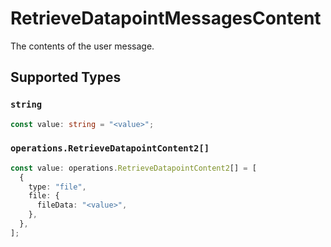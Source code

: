 # RetrieveDatapointMessagesContent

The contents of the user message.


## Supported Types

### `string`

```typescript
const value: string = "<value>";
```

### `operations.RetrieveDatapointContent2[]`

```typescript
const value: operations.RetrieveDatapointContent2[] = [
  {
    type: "file",
    file: {
      fileData: "<value>",
    },
  },
];
```

